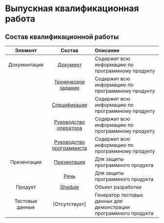 # Выпускная квалификационная работа

## Состав квалификационной работы
| Элемент | Состав | Описание |
| :-------: | :--------: | :---------- |
| Документация | [Документ](https://github.com/AlexeyBQS/Examwork/blob/master/Documents/Документ.docx) | Содержит всю информацию по программному продукту |
|| [Техническое задание](https://github.com/AlexeyBQS/Examwork/blob/master/Documents/(Приложение%20А)%20Техническое%20задание.docx) | Содержит всю информацию по программному продукту |
|| [Cпецификация](https://github.com/AlexeyBQS/Examwork/blob/master/Documents/(Приложение%20Б)%20Спецификация.docx) | Содержит всю информацию по программному продукту |
|| [Руководство оператора](https://github.com/AlexeyBQS/Examwork/blob/master/Documents/(Приложение%20В)%20Руководство%20оператора.docx) | Содержит всю информацию по программному продукту |
|| [Руководство программиста](https://github.com/AlexeyBQS/Examwork/blob/master/Documents/(Приложение%20Г)%20Руководство%20программиста.docx) | Содержит всю информацию по программному продукту |
| Презентация | [Презентация](https://github.com/AlexeyBQS/Examwork/blob/master/Presentation/Презентация.pptx) | Для защиты программного продукта |
|| [Речь](https://github.com/AlexeyBQS/Examwork/blob/master/Presentation/Речь.docx) | Для защиты программного продукта |
| Продукт | [Shedule](https://github.com/AlexeyBQS/Examwork/tree/master/Product/Shedule) | Объект разработки |
| Тестовые данные | [Отсутствует] | Генератор тестовых данных для демонстрации программного продукта |